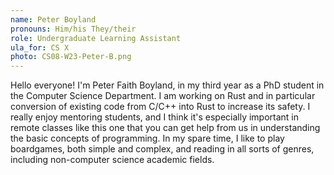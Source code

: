 ```yaml
---
name: Peter Boyland
pronouns: Him/his They/their
role: Undergraduate Learning Assistant
ula_for: CS X
photo: CS08-W23-Peter-B.png
---
```


Hello everyone! I'm Peter Faith Boyland, in my third year as a PhD student in the Computer Science Department. I am working on Rust and in particular conversion of existing code from C/C++ into Rust to increase its safety. I really enjoy mentoring students, and I think it's especially important in remote classes like this one that you can get help from us in understanding the basic concepts of programming. In my spare time, I like to play boardgames, both simple and complex, and reading in all sorts of genres, including non-computer science academic fields.